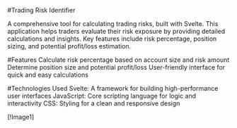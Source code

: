 #Trading Risk Identifier

A comprehensive tool for calculating trading risks, built with Svelte. This application helps traders evaluate their risk exposure by providing detailed calculations and insights. Key features include risk percentage, position sizing, and potential profit/loss estimation.

#Features
Calculate risk percentage based on account size and risk amount
Determine position size and potential profit/loss
User-friendly interface for quick and easy calculations

#Technologies Used
Svelte: A framework for building high-performance user interfaces
JavaScript: Core scripting language for logic and interactivity
CSS: Styling for a clean and responsive design

[!Image1]
